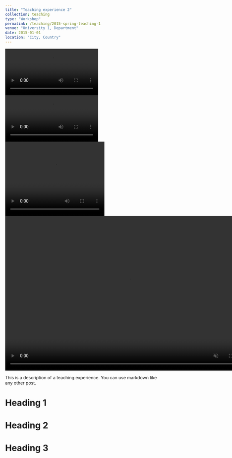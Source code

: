 ```yaml
---
title: "Teaching experience 2"
collection: teaching
type: "Workshop"
permalink: /teaching/2015-spring-teaching-1
venue: "University 1, Department"
date: 2015-01-01
location: "City, Country"
---
```


<video controls>
<source src="videos/Tisolant.mp4" type="video/mp4">
</video>

<video controls>
<source src="https://github.com/RodrigoZelada/rodrigozelada.github.io/tree/master/videos/Tisolant.mp4" type="video/mp4">
</video>

 <video width="320" height="240" autoplay>
  <source src="videos/Tisolant.mp4" type="video/mp4">
</video> 


 <video controls="" width="800" height="500" muted="" loop="" autoplay="">
  <source src="https://github.com/RodrigoZelada/rodrigozelada.github.io/tree/master/videos/Tisolant.mp4" type="video/mp4">
</video> 


This is a description of a teaching experience. You can use markdown like any other post.

Heading 1
======

Heading 2
======

Heading 3
======
